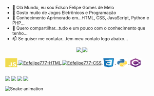 - 👋 Olá Mundo, eu sou Edson Felipe Gomes de Melo
- 👀 Gosto muito de Jogos Eletrônicos e Programação
- 🌱 Conhecimento Aprimorado em...HTML, CSS, JavaScript, Python e PHP...
- 💞️ Quero compartilhar...tudo e um pouco com o conhecimento que tenho...
- 📫 Se quiser me contatar...tem meu contato logo abaixo...

<!--Contador de Commits-->
<div align="center">
  <a href="https://github.com/edfelipe777">
  <img height="180em" src="https://github-readme-stats.vercel.app/api?username=edfelipe777&show_icons=true&theme=blue-green&include_all_commits=true&count_private=true"/>
  <img height="180em" src="https://github-readme-stats.vercel.app/api/top-langs/?username=edfelipe777&layout=compact&langs_count=7&theme=dark"/>
</div>
  
  <!--Icones-->
  <div style="display: inline_block"><br>
  <img align="center" alt="Edfelipe777-Js" height="30" width="40" src="https://raw.githubusercontent.com/devicons/devicon/master/icons/javascript/javascript-plain.svg">
  <img align="center" alt="Edfelipe777-HTML" height="30" width="40" src="https://img.shields.io/badge/HTML5-E34F26?style=for-the-badge&logo=html5&logoColor=white">
  <img align="center" alt="Edfelipe777-CSS" height="30" width="40" src="https://img.shields.io/badge/CSS3-1572B6?style=for-the-badge&logo=css3&logoColor=white">
  <img align="center" alt="Edfelipe777-CSS" height="30" width="40" src="https://raw.githubusercontent.com/devicons/devicon/master/icons/css3/css3-original.svg">
  <img align="center" alt="Edfelipe777-Python" height="30" width="40" src="https://raw.githubusercontent.com/devicons/devicon/master/icons/python/python-original.svg">
  <img align="center" alt="Edfelipe777-Csharp" height="30" width="40" src="https://raw.githubusercontent.com/devicons/devicon/master/icons/csharp/csharp-original.svg">
  </div>
  
  ##
  
  <!--Rede Sociais e Sneak-->
  <div> 
  <a href="https://https://https://www.youtube.com/channel/UC7Bxz7xJlZ3GTpQXs5gkS4w" target="_blank"><img src="https://img.shields.io/badge/YouTube-FF0000?style=for-the-badge&logo=youtube&logoColor=white" target="_blank"></a>
  <a href="https://www.twitch.tv/Edfelipe777" target="_blank"><img src="https://img.shields.io/badge/Twitch-9146FF?style=for-the-badge&logo=twitch&logoColor=white" target="_blank"></a>
  <a href = "mailto:edsonangel.felipe@gmail.com"><img src="https://img.shields.io/badge/-Gmail-%23333?style=for-the-badge&logo=gmail&logoColor=white" target="_blank"></a>
  <a href="https://www.linkedin.com/in/edson-gomes-8aaa55162/" target="_blank"><img src="https://img.shields.io/badge/-LinkedIn-%230077B5?style=for-the-badge&logo=linkedin&logoColor=white" target="_blank"></a> 
 
  ![Snake animation](https://github.com/edfelipe777/edfelipe777/blob/output/github-contribution-grid-snake.svg)
 
</div>
